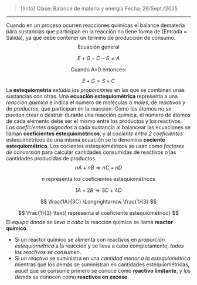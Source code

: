 >[!Info]
>Clase: Balance de materia y energía
>Fecha: 26/Sept./2025

---
Cuando en un proceso ocurren reacciones químicas el balance demateria para sustancias que participan en la reacción no tiene forma de (Entrada = Salida), ya que debe contener un término de producción de consumo.
$$
\text{Ecuación general}
$$

$$
 E + G - C - S = A
$$

$$
\text{Cuando A=0 entonces:}
$$

$$
E+G = S+C
$$
La **estequiometría** *estudia las proporciones* en las que se combinan unas sustancias con otras. 
Una **ecuación estequiométrica** representa a una *reacción química* e indica el número de moléculas o *moles*, de *reactivos* y de *productos*, que participan en la reacción. Como los átomos no se pueden crear o destruir durante una reacción química, el número de átomos de cada elemento debe ser el mismo entre los productos y los reactivos.
Los *coeficientes asignados* a cada sustancia  al balancear las ecuaciones se llaman **coeficientes estequiométricos**, y al *cociente entre 2 coeficientes* estequimétricos de una misma ecuación se le denomina **cociente estequiométrico**. Los cocientes estequiométricos se usan como *factores de conversión* para calcular cantidades consumidas de reactivos o las cantidades producidas de productos.
$$
nA + nB \Longrightarrow nC + nD
$$

$$
\text{n representa los coeficientes estequiométricos}
$$

$$
1A + 2B \Longrightarrow 3C + 4D
$$

$$
\frac{1A}{3C} \Longrightarrow \frac{1}{3}
$$

$$
\frac{1}{3} \text{ representa el coeficiente estequiométrico}
$$
El *equipo donde se lleva a cabo* la reacción química se llama **reactor químico**.
- Si un reactor químico se alimenta con reactivos en *proporción estequiométrica* a la reacción y se lleva a cabo completamente, *todos los reactivos se consumen*.
- Si *un reactivo* se suministra en una *cantidad menor a la estequiométrica* mientras que los demás se suministran en cantidades estequiométricas, aquel que se consume primero se conoce como **reactivo limitante**, y *los demás* se conocen como **reactivos en exceso**.